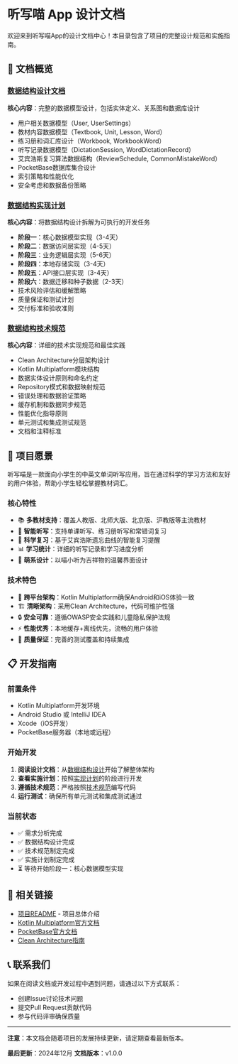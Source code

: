 # 听写喵 App 设计文档

欢迎来到听写喵App的设计文档中心！本目录包含了项目的完整设计规范和实施指南。

## 📖 文档概览

### [数据结构设计文档](./data-structure-design.md)
**核心内容**：完整的数据模型设计，包括实体定义、关系图和数据库设计
- 用户相关数据模型（User, UserSettings）
- 教材内容数据模型（Textbook, Unit, Lesson, Word）
- 练习册和词汇库设计（Workbook, WorkbookWord）
- 听写记录数据模型（DictationSession, WordDictationRecord）
- 艾宾浩斯复习算法数据结构（ReviewSchedule, CommonMistakeWord）
- PocketBase数据库集合设计
- 索引策略和性能优化
- 安全考虑和数据备份策略

### [数据结构实现计划](./data-structure-implementation-plan.md)
**核心内容**：将数据结构设计拆解为可执行的开发任务
- **阶段一**：核心数据模型实现（3-4天）
- **阶段二**：数据访问层实现（4-5天）
- **阶段三**：业务逻辑层实现（5-6天）
- **阶段四**：本地存储实现（3-4天）
- **阶段五**：API接口层实现（3-4天）
- **阶段六**：数据迁移和种子数据（2-3天）
- 技术风险评估和缓解策略
- 质量保证和测试计划
- 交付标准和验收准则

### [数据结构技术规范](./data-structure-technical-spec.md)
**核心内容**：详细的技术实现规范和最佳实践
- Clean Architecture分层架构设计
- Kotlin Multiplatform模块结构
- 数据实体设计原则和命名约定
- Repository模式和数据映射规范
- 错误处理和数据验证策略
- 缓存机制和数据同步规范
- 性能优化指导原则
- 单元测试和集成测试规范
- 文档和注释标准

## 🎯 项目愿景

听写喵是一款面向小学生的中英文单词听写应用，旨在通过科学的学习方法和友好的用户体验，帮助小学生轻松掌握教材词汇。

### 核心特性
- 📚 **多教材支持**：覆盖人教版、北师大版、北京版、沪教版等主流教材
- 🎯 **智能听写**：支持单课听写、练习册听写和常错词复习
- 🧠 **科学复习**：基于艾宾浩斯遗忘曲线的智能复习提醒
- 📊 **学习统计**：详细的听写记录和学习进度分析
- 🎨 **萌系设计**：以喵小听为吉祥物的温馨界面设计

### 技术特色
- 🔧 **跨平台架构**：Kotlin Multiplatform确保Android和iOS体验一致
- 🏗️ **清晰架构**：采用Clean Architecture，代码可维护性强
- 🔒 **安全可靠**：遵循OWASP安全实践和儿童隐私保护法规
- ⚡ **性能优秀**：本地缓存+离线优先，流畅的用户体验
- 🧪 **质量保证**：完善的测试覆盖和持续集成

## 📋 开发指南

### 前置条件
- Kotlin Multiplatform开发环境
- Android Studio 或 IntelliJ IDEA
- Xcode（iOS开发）
- PocketBase服务器（本地或远程）

### 开始开发
1. **阅读设计文档**：从[数据结构设计](./data-structure-design.md)开始了解整体架构
2. **查看实施计划**：按照[实现计划](./data-structure-implementation-plan.md)的阶段进行开发
3. **遵循技术规范**：严格按照[技术规范](./data-structure-technical-spec.md)编写代码
4. **运行测试**：确保所有单元测试和集成测试通过

### 当前状态
- ✅ 需求分析完成
- ✅ 数据结构设计完成
- ✅ 技术规范制定完成
- ✅ 实施计划制定完成
- ⏳ 等待开始阶段一：核心数据模型实现

## 🔗 相关链接

- [项目README](../README.md) - 项目总体介绍
- [Kotlin Multiplatform官方文档](https://kotlinlang.org/docs/multiplatform.html)
- [PocketBase官方文档](https://pocketbase.io/docs/)
- [Clean Architecture指南](https://blog.cleancoder.com/uncle-bob/2012/08/13/the-clean-architecture.html)

## 📞 联系我们

如果在阅读文档或开发过程中遇到问题，请通过以下方式联系：

- 创建Issue讨论技术问题
- 提交Pull Request贡献代码
- 参与代码评审确保质量

---

**注意**：本文档会随着项目的发展持续更新，请定期查看最新版本。

**最后更新**：2024年12月
**文档版本**：v1.0.0 
